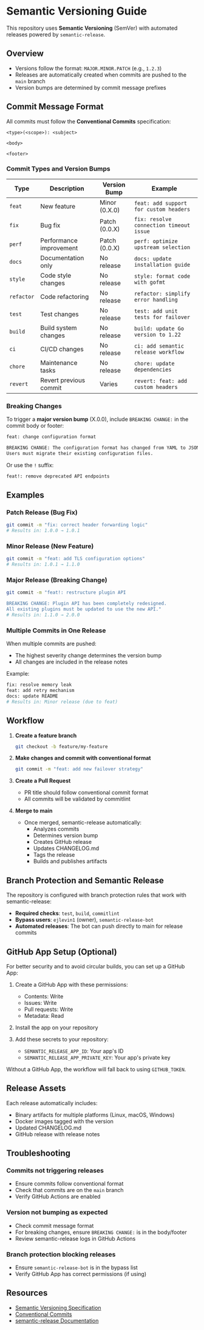 # Semantic Versioning Guide

This repository uses **Semantic Versioning** (SemVer) with automated releases powered by `semantic-release`.

## Overview

- Versions follow the format: `MAJOR.MINOR.PATCH` (e.g., `1.2.3`)
- Releases are automatically created when commits are pushed to the `main` branch
- Version bumps are determined by commit message prefixes

## Commit Message Format

All commits must follow the **Conventional Commits** specification:

```
<type>(<scope>): <subject>

<body>

<footer>
```

### Commit Types and Version Bumps

| Type | Description | Version Bump | Example |
|------|-------------|--------------|---------|
| `feat` | New feature | Minor (0.X.0) | `feat: add support for custom headers` |
| `fix` | Bug fix | Patch (0.0.X) | `fix: resolve connection timeout issue` |
| `perf` | Performance improvement | Patch (0.0.X) | `perf: optimize upstream selection` |
| `docs` | Documentation only | No release | `docs: update installation guide` |
| `style` | Code style changes | No release | `style: format code with gofmt` |
| `refactor` | Code refactoring | No release | `refactor: simplify error handling` |
| `test` | Test changes | No release | `test: add unit tests for failover` |
| `build` | Build system changes | No release | `build: update Go version to 1.22` |
| `ci` | CI/CD changes | No release | `ci: add semantic release workflow` |
| `chore` | Maintenance tasks | No release | `chore: update dependencies` |
| `revert` | Revert previous commit | Varies | `revert: feat: add custom headers` |

### Breaking Changes

To trigger a **major version bump** (X.0.0), include `BREAKING CHANGE:` in the commit body or footer:

```bash
feat: change configuration format

BREAKING CHANGE: The configuration format has changed from YAML to JSON.
Users must migrate their existing configuration files.
```

Or use the `!` suffix:
```bash
feat!: remove deprecated API endpoints
```

## Examples

### Patch Release (Bug Fix)
```bash
git commit -m "fix: correct header forwarding logic"
# Results in: 1.0.0 → 1.0.1
```

### Minor Release (New Feature)
```bash
git commit -m "feat: add TLS configuration options"
# Results in: 1.0.1 → 1.1.0
```

### Major Release (Breaking Change)
```bash
git commit -m "feat!: restructure plugin API

BREAKING CHANGE: Plugin API has been completely redesigned.
All existing plugins must be updated to use the new API."
# Results in: 1.1.0 → 2.0.0
```

### Multiple Commits in One Release
When multiple commits are pushed:
- The highest severity change determines the version bump
- All changes are included in the release notes

Example:
```bash
fix: resolve memory leak
feat: add retry mechanism
docs: update README
# Results in: Minor release (due to feat)
```

## Workflow

1. **Create a feature branch**
   ```bash
   git checkout -b feature/my-feature
   ```

2. **Make changes and commit with conventional format**
   ```bash
   git commit -m "feat: add new failover strategy"
   ```

3. **Create a Pull Request**
   - PR title should follow conventional commit format
   - All commits will be validated by commitlint

4. **Merge to main**
   - Once merged, semantic-release automatically:
     - Analyzes commits
     - Determines version bump
     - Creates GitHub release
     - Updates CHANGELOG.md
     - Tags the release
     - Builds and publishes artifacts

## Branch Protection and Semantic Release

The repository is configured with branch protection rules that work with semantic-release:

- **Required checks**: `test`, `build`, `commitlint`
- **Bypass users**: `ejlevin1` (owner), `semantic-release-bot`
- **Automated releases**: The bot can push directly to main for release commits

## GitHub App Setup (Optional)

For better security and to avoid circular builds, you can set up a GitHub App:

1. Create a GitHub App with these permissions:
   - Contents: Write
   - Issues: Write
   - Pull requests: Write
   - Metadata: Read

2. Install the app on your repository

3. Add these secrets to your repository:
   - `SEMANTIC_RELEASE_APP_ID`: Your app's ID
   - `SEMANTIC_RELEASE_APP_PRIVATE_KEY`: Your app's private key

Without a GitHub App, the workflow will fall back to using `GITHUB_TOKEN`.

## Release Assets

Each release automatically includes:
- Binary artifacts for multiple platforms (Linux, macOS, Windows)
- Docker images tagged with the version
- Updated CHANGELOG.md
- GitHub release with release notes

## Troubleshooting

### Commits not triggering releases
- Ensure commits follow conventional format
- Check that commits are on the `main` branch
- Verify GitHub Actions are enabled

### Version not bumping as expected
- Check commit message format
- For breaking changes, ensure `BREAKING CHANGE:` is in the body/footer
- Review semantic-release logs in GitHub Actions

### Branch protection blocking releases
- Ensure `semantic-release-bot` is in the bypass list
- Verify GitHub App has correct permissions (if using)

## Resources

- [Semantic Versioning Specification](https://semver.org/)
- [Conventional Commits](https://www.conventionalcommits.org/)
- [semantic-release Documentation](https://semantic-release.gitbook.io/)
